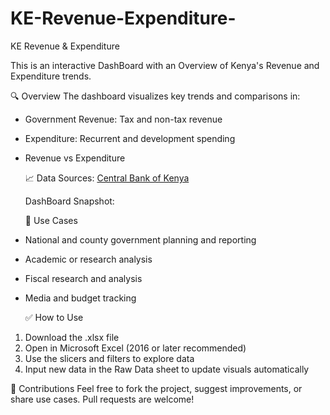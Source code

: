 # KE-Revenue-Expenditure-
KE Revenue &amp; Expenditure 

This is an interactive DashBoard with an Overview of Kenya's Revenue and Expenditure trends. 

🔍 Overview
The dashboard visualizes key trends and comparisons in:
- Government Revenue: Tax and non-tax revenue 
- Expenditure: Recurrent and development spending
- Revenue vs Expenditure

  📈 Data Sources:
  [Central Bank of Kenya](https://www.centralbank.go.ke/statistics/government-finance-statistics/)
    
  DashBoard Snapshot:
<a href="[Kenya Revenue and Expenditure Snapshot.png](https://github.com/wacerabanice/KE-Revenue-Expenditure-/blob/main/Kenya%20Revenue%20and%20Expenditure%20Snapshot.png)"></a>

  🧠 Use Cases
- National and county government planning and reporting
- Academic or research analysis
- Fiscal research and analysis
- Media and budget tracking

  ✅ How to Use
1. Download the .xlsx file
2. Open in Microsoft Excel (2016 or later recommended)
3. Use the slicers and filters to explore data
4. Input new data in the Raw Data sheet to update visuals automatically

🙌 Contributions
Feel free to fork the project, suggest improvements, or share use cases. Pull requests are welcome!


